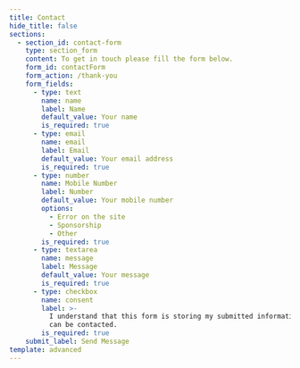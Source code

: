```yaml
---
title: Contact
hide_title: false
sections:
  - section_id: contact-form
    type: section_form
    content: To get in touch please fill the form below.
    form_id: contactForm
    form_action: /thank-you
    form_fields:
      - type: text
        name: name
        label: Name
        default_value: Your name
        is_required: true
      - type: email
        name: email
        label: Email
        default_value: Your email address
        is_required: true
      - type: number
        name: Mobile Number
        label: Number
        default_value: Your mobile number
        options:
          - Error on the site
          - Sponsorship
          - Other
        is_required: true
      - type: textarea
        name: message
        label: Message
        default_value: Your message
        is_required: true
      - type: checkbox
        name: consent
        label: >-
          I understand that this form is storing my submitted information so I
          can be contacted.
        is_required: true
    submit_label: Send Message
template: advanced
---
```

